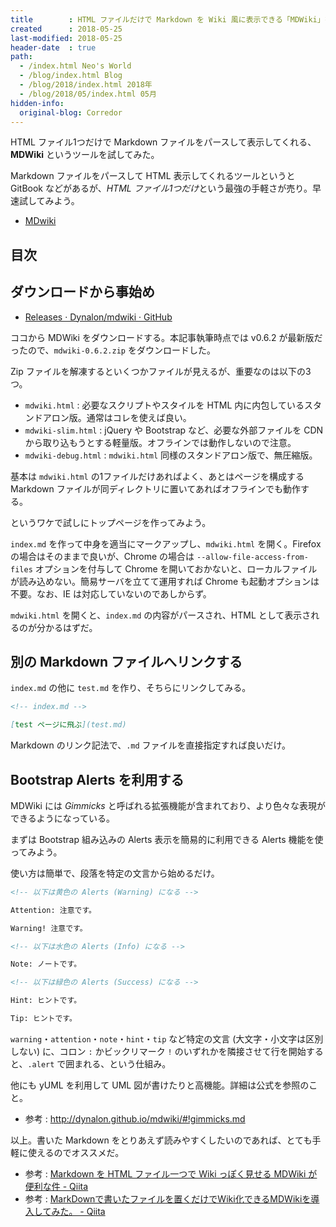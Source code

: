 ```yaml
---
title        : HTML ファイルだけで Markdown を Wiki 風に表示できる「MDWiki」を試してみた
created      : 2018-05-25
last-modified: 2018-05-25
header-date  : true
path:
  - /index.html Neo's World
  - /blog/index.html Blog
  - /blog/2018/index.html 2018年
  - /blog/2018/05/index.html 05月
hidden-info:
  original-blog: Corredor
---
```


HTML ファイル1つだけで Markdown ファイルをパースして表示してくれる、**MDWiki** というツールを試してみた。

Markdown ファイルをパースして HTML 表示してくれるツールというと GitBook などがあるが、*HTML ファイル1つだけ*という最強の手軽さが売り。早速試してみよう。

- [MDwiki](http://dynalon.github.io/mdwiki/)

## 目次

## ダウンロードから事始め

- [Releases · Dynalon/mdwiki · GitHub](https://github.com/Dynalon/mdwiki/releases)

ココから MDWiki をダウンロードする。本記事執筆時点では v0.6.2 が最新版だったので、`mdwiki-0.6.2.zip` をダウンロードした。

Zip ファイルを解凍するといくつかファイルが見えるが、重要なのは以下の3つ。

- `mdwiki.html` : 必要なスクリプトやスタイルを HTML 内に内包しているスタンドアロン版。通常はコレを使えば良い。
- `mdwiki-slim.html` : jQuery や Bootstrap など、必要な外部ファイルを CDN から取り込もうとする軽量版。オフラインでは動作しないので注意。
- `mdwiki-debug.html` : `mdwiki.html` 同様のスタンドアロン版で、無圧縮版。

基本は `mdwiki.html` の1ファイルだけあればよく、あとはページを構成する Markdown ファイルが同ディレクトリに置いてあればオフラインでも動作する。

というワケで試しにトップページを作ってみよう。

`index.md` を作って中身を適当にマークアップし、`mdwiki.html` を開く。Firefox の場合はそのままで良いが、Chrome の場合は `--allow-file-access-from-files` オプションを付与して Chrome を開いておかないと、ローカルファイルが読み込めない。簡易サーバを立てて運用すれば Chrome も起動オプションは不要。なお、IE は対応していないのであしからず。

`mdwiki.html` を開くと、`index.md` の内容がパースされ、HTML として表示されるのが分かるはずだ。

## 別の Markdown ファイルへリンクする

`index.md` の他に `test.md` を作り、そちらにリンクしてみる。

```markdown
<!-- index.md -->

[test ページに飛ぶ](test.md)
```

Markdown のリンク記法で、`.md` ファイルを直接指定すれば良いだけ。

## Bootstrap Alerts を利用する

MDWiki には *Gimmicks* と呼ばれる拡張機能が含まれており、より色々な表現ができるようになっている。

まずは Bootstrap 組み込みの Alerts 表示を簡易的に利用できる Alerts 機能を使ってみよう。

使い方は簡単で、段落を特定の文言から始めるだけ。

```markdown
<!-- 以下は黄色の Alerts (Warning) になる -->

Attention: 注意です。

Warning! 注意です。

<!-- 以下は水色の Alerts (Info) になる -->

Note: ノートです。

<!-- 以下は緑色の Alerts (Success) になる -->

Hint: ヒントです。

Tip: ヒントです。
```

`warning`・`attention`・`note`・`hint`・`tip` など特定の文言 (大文字・小文字は区別しない) に、コロン `:` かビックリマーク `!` のいずれかを隣接させて行を開始すると、`.alert` で囲まれる、という仕組み。

他にも yUML を利用して UML 図が書けたりと高機能。詳細は公式を参照のこと。

- 参考 : <http://dynalon.github.io/mdwiki/#!gimmicks.md>

以上。書いた Markdown をとりあえず読みやすくしたいのであれば、とても手軽に使えるのでオススメだ。

- 参考 : [Markdown を HTML ファイル一つで Wiki っぽく見せる MDWiki が便利な件 - Qiita](https://qiita.com/sta/items/a1ee3537ce6e7cfe34a8)
- 参考 : [MarkDownで書いたファイルを置くだけでWiki化できるMDWikiを導入してみた。 - Qiita](https://qiita.com/nusa/items/8b07a8d75abc2044fa87)
